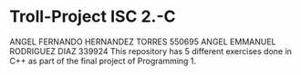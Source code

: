 # Troll-Project ISC 2.-C
ANGEL FERNANDO HERNANDEZ TORRES 550695
ANGEL EMMANUEL RODRIGUEZ DIAZ 339924
This repository has 5 different exercises done in C++ as part of the final project of Programming 1.
